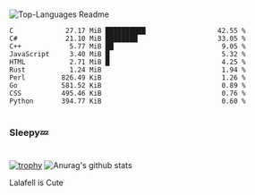 #

![Top-Languages Readme](https://github.com/MogsFriend/MogsFriend/workflows/Top-Languages%20Readme/badge.svg)

<!--START_SECTION:top_language-->
```text
C             27.17 MiB ██████████                  42.55 %
C#            21.10 MiB ████████                    33.05 %
C++            5.77 MiB ██                           9.05 %
JavaScript     3.40 MiB █                            5.32 %
HTML           2.71 MiB █                            4.25 %
Rust           1.24 MiB                              1.94 %
Perl         826.49 KiB                              1.26 %
Go           581.52 KiB                              0.89 %
CSS          495.46 KiB                              0.76 %
Python       394.77 KiB                              0.60 %
```
<!--END_SECTION:top_language-->

#
### Sleepy💤
#
[![trophy](https://github-profile-trophy.vercel.app/?username=MogsFriend&theme=onedark)](https://github.com/ryo-ma/github-profile-trophy)
![Anurag's github stats](https://github-readme-stats.vercel.app/api?username=MogsFriend&hide=prs,issues,contribs&count_private=true)

Lalafell is Cute
<!--
**MogsFriend/MogsFriend** is a ✨ _special_ ✨ repository because its `README.md` (this file) appears on your GitHub profile.

Here are some ideas to get you started:

- 🔭 I’m currently working on ...
- 🌱 I’m currently learning ...
- 👯 I’m looking to collaborate on ...
- 🤔 I’m looking for help with ...
- 💬 Ask me about ...
- 📫 How to reach me: ...
- 😄 Pronouns: ...
- ⚡ Fun fact: ...
-->
